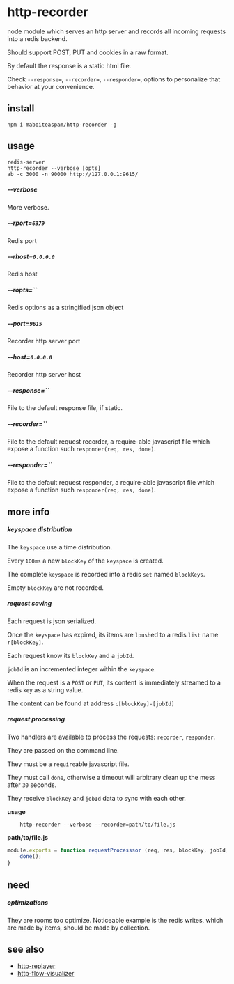 # http-recorder

node module which serves an http server and records
all incoming requests into a redis backend.

Should support POST, PUT and cookies in a raw format.

By default the response is a static html file.

Check `--response=`, `--recorder=`,  `--responder=`,
options to personalize that behavior at your convenience.


## install

    npm i maboiteaspam/http-recorder -g


## usage

    redis-server
    http-recorder --verbose [opts]
    ab -c 3000 -n 90000 http://127.0.0.1:9615/


##### --verbose
More verbose.

##### --rport=`6379`
Redis port

##### --rhost=`0.0.0.0`
Redis host

##### --ropts=``
Redis options as a stringified json object

##### --port=`9615`
Recorder http server port

##### --host=`0.0.0.0`
Recorder http server host

##### --response=``
File to the default response file, if static.

##### --recorder=``
File to the default request recorder,
 a require-able javascript file which expose a function such
 `responder(req, res, done)`.

##### --responder=``
File to the default request responder,
 a require-able javascript file which expose a function such
 `responder(req, res, done)`.


## more info

##### keyspace distribution

The `keyspace` use a time distribution.

Every `100ms` a new `blockKey` of the `keyspace` is created.

The complete `keyspace` is recorded into a redis `set` named `blockKeys`.

Empty `blockKey` are not recorded.

##### request saving

Each request is json serialized.

Once the `keyspace` has expired, its items
are `lpush`ed to a redis `list` name `r[blockKey]`.

Each request know its `blockKey` and a `jobId`.

`jobId` is an incremented integer within the `keyspace`.

When the request is a `POST` or `PUT`, its content
is immediately streamed to a redis `key` as a string value.

The content can be found at address `c[blockKey]-[jobId]`

##### request processing

Two handlers are available to process the requests: `recorder`, `responder`.

They are passed on the command line.

They must be a `require`able javascript file.

They must call `done`, otherwise a timeout
will arbitrary clean up the mess after `30` seconds.

They receive `blockKey` and `jobId` data to sync with each other.

__usage__
```
    http-recorder --verbose --recorder=path/to/file.js
```

__path/to/file.js__
```js
module.exports = function requestProcesssor (req, res, blockKey, jobId, done) {
    done();
}
```



## need

##### optimizations

They are rooms too optimize. Noticeable example is the redis writes,
which are made by items, should be made by collection.


## see also

- [http-replayer](https://github.com/maboiteaspam/http-replayer)
- [http-flow-visualizer](https://github.com/maboiteaspam/http-flow-visualizer)

